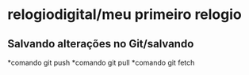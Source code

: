 # relogiodigital/meu primeiro relogio
## Salvando alterações no Git/salvando
*comando git push
*comando git pull
*comando git fetch
